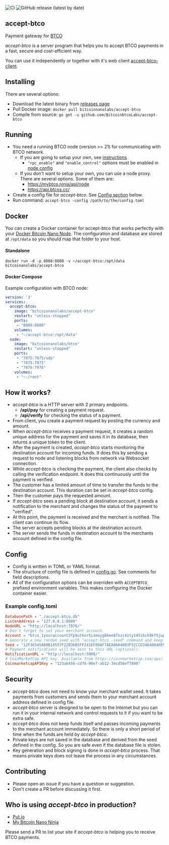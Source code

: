 ![CI](https://github.com/bitcoinnanolabs/accept-btco/actions/workflows/build.yml/badge.svg)
![GitHub release (latest by date)](https://img.shields.io/github/v/release/bitcoinnanolabs/accept-btco)
## accept-btco

Payment gateway for [BTCO](https://bitcoinnano.org)

*accept-btco* is a server program that helps you to accept BTCO payments in a fast, secure and cost-efficient way.

You can use it independently or together with it's web client [accept-btco-client](https://github.com/BitcoinbtcoLabs/accept-btco-client).

## Installing

There are several options:
 - Download the latest binary from [releases page](https://github.com/BitcoinbtcoLabs/accept-btco/releases)
 - Pull Docker image: `docker pull bitcoinnanolabs/accept-btco`
 - Compile from source: `go get -u github.com/BitcoinbtcoLabs/accept-btco`

## Running

 - You need a running BTCO node (version >= 21) for communicating with BTCO network.
   - If you are going to setup your own, see [instructions](https://docs.btco.org/running-a-node/node-setup/)
     - `"rpc_enable"` and `"enable_control"` options must be enabled in [node config](https://docs.btco.org/running-a-node/configuration/)
   - If you don't want to setup your own, you can use a node proxy. There are several options. Some of them are:
     - https://mybtco.ninja/api/node
     - https://api.btcos.cc/
 - Create a config file for *accept-btco*. See [Config section](#config) below.
 - Run command: `accept-btco -config /path/to/the/config.toml`

## Docker

You can create a Docker container for accept-btco that works perfectly with your [Docker Bitcoin Nano Node](https://docs.btco.org/running-a-node/docker-management/).
The configuration and database are stored at `/opt/data` so you should map that folder to your host.

#### Standalone

    docker run -d -p 8080:8080 -v ~/accept-btco:/opt/data bitcoinanolabs/accept-btco

#### Docker Compose

Example configuration with BTCO node:

```yaml
version: '3'
services:
  accept-btco:
    image: "bitcoinnanolabs/accept-btco"
    restart: "unless-stopped"
    ports:
     - "8080:8080"
    volumes:
     - "~/accept-btco:/opt/data"
  node:
    image: "bitcoinnanolabs/btco"
    restart: "unless-stopped"
    ports:
     - "7075:7075/udp"
     - "7075:7075"
     - "7076:7076"
    volumes:
     - "~:/root"
```

## How it works?

 - *accept-btco* is a HTTP server with 2 primary endpoints.
   - **/api/pay** for creating a payment request.
   - **/api/verify** for checking the status of a payment.
 - From client, you create a payment request by posting the currency and amount.
 - When *accept-btco* receives a payment request, it creates a random unique address for the payment and saves it in its database, then returns a unique token to the client.
 - After the payment is created, *accept-btco* starts monitoring the destination account for incoming funds. It does this by sending a request to node and listening blocks from network via Websocket connection.
 - While *accept-btco* is checking the payment, the client also checks by calling the verification endpoint. It does this continuously until the payment is verified.
 - The customer has a limited amount of time to transfer the funds to the destination account. This duration can be set in *accept-btco* config.
 - Then the customer pays the requested amount.
 - If *accept-btco* sees a pending block at destination account, it sends a notification to the merchant and changes the status of the payment to "verified".
 - At this point, the payment is received and the merchant is notified. The client can continue its flow.
 - The server accepts pending blocks at the destination account.
 - The server sends the funds in destination account to the merchants account defined in the config file.

## Config

 - Config is written in TOML or YAML format.
 - The structure of config file is defined in [config.go](https://github.com/BitcoinbtcoLabs/accept-btco/blob/master/config.go). See comments for field descriptions.
 - All of the configuration options can be overriden with `ACCEPTBTCO_` prefixed environment variables. This makes configuring the Docker container easier.

### Example config.toml

```toml
DatabasePath = "./accept-btco.db"
ListenAddress = "127.0.0.1:8080"
NodeURL = "http://localhost:7076/"
# Don't forget to set your merchant account.
Account = "btco_1youraccount3fp9utkor5ixmxyg8kme8fnzc4zty145ibch8kf5jwpnzr3r"
# Generate a new random seed with "accept-btco -seed" command and keep it secret.
Seed = "12F36345AB0B10557F22B36B5FF241EF09AF7AEA00A40B3F52CCD34640040E92"
# Payment notifications will be sent to this URL (optional).
NotificationURL = "http://localhost:5000/"
# CoinMarketCap API key. Available from https://coinmarketcap.com/api/
CoinmarketcapAPIKey = "123ab456-cd78-90ef-ab12-34cd56ef7890"
```

## Security

 - *accept-btco* does not need to know your merchant wallet seed. It takes payments from customers and sends them to your merchant account address defined in config file.
 - *accept-btco* server is designed to be open to the Internet but you can run it in your internal network and control requests to it if you want to be extra safe.
 - *accept-btco* does not keep funds itself and passes incoming payments to the merchant account immediately. So there is only a short period of time when the funds are held by *accept-btco*.
 - Private keys are not saved in the database and derived from the seed defined in the config. So you are safe even if the database file is stolen.
 - Key generation and block signing is done in *accept-btco* process. That means private keys does not leave the process in any circumstances.

## Contributing

 - Please open an issue if you have a question or suggestion.
 - Don't create a PR before discussing it first.

## Who is using *accept-btco* in production?

 - [Put.io](https://put.io)
 - [My Bitcoin Nano Ninja](https://mybtco.ninja)

Please send a PR to list your site if *accept-btco* is helping you to receive BTCO payments.
